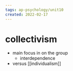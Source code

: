```yaml
---
tags: ap-psychology/unit10 
created: 2022-02-17
---
```


# collectivism

- main focus in on the group
	- interdependence
- versus [[individualism]]

<!---->